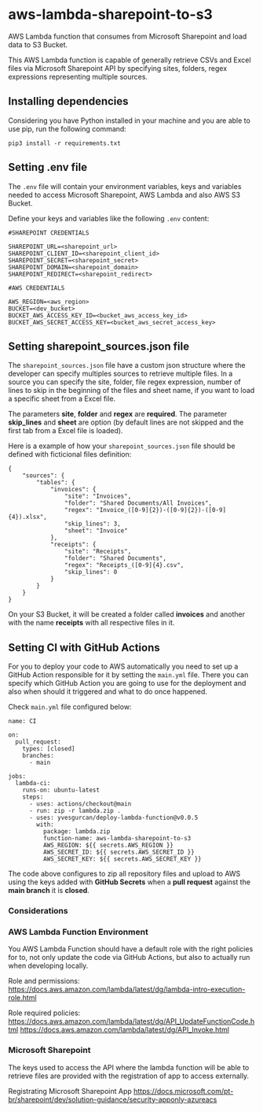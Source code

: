 # aws-lambda-sharepoint-to-s3
AWS Lambda function that consumes from Microsoft Sharepoint and load data to S3 Bucket. 

This AWS Lambda function is capable of generally retrieve CSVs and Excel files via Microsoft Sharepoint API by specifying sites, folders, regex expressions representing multiple sources.

## Installing dependencies
Considering you have Python installed in your machine and you are able to use pip, run the following command:

`pip3 install -r requirements.txt`


## Setting .env file

The `.env` file will contain your environment variables, keys and variables needed to access Microsoft Sharepoint, AWS Lambda and also AWS S3 Bucket.

Define your keys and variables like the following `.env` content: 
```
#SHAREPOINT CREDENTIALS

SHAREPOINT_URL=<sharepoint_url>
SHAREPOINT_CLIENT_ID=<sharepoint_client_id>
SHAREPOINT_SECRET=<sharepoint_secret>
SHAREPOINT_DOMAIN=<sharepoint_domain>
SHAREPOINT_REDIRECT=<sharepoint_redirect>

#AWS CREDENTIALS

AWS_REGION=<aws_region>
BUCKET=<dev_bucket>
BUCKET_AWS_ACCESS_KEY_ID=<bucket_aws_access_key_id>
BUCKET_AWS_SECRET_ACCESS_KEY=<bucket_aws_secret_access_key>
```

## Setting sharepoint_sources.json file

The `sharepoint_sources.json` file have a custom json structure where the developer can specify multiples sources to retrieve multiple files. In a source you can specify the site, folder, file regex expression, number of lines to skip in the beginning of the files and sheet name, if you want to load a specific sheet from a Excel file.

The parameters __site__, __folder__ and __regex__ are __required__. The parameter __skip_lines__ and __sheet__ are option (by default lines are not skipped and the first tab from a Excel file is loaded).

Here is a example of how your `sharepoint_sources.json` file should be defined with ficticional files definition:
```
{
    "sources": {
        "tables": {
            "invoices": {
                "site": "Invoices",
                "folder": "Shared Documents/All Invoices",
                "regex": "Invoice_([0-9]{2})-([0-9]{2})-([0-9]{4}).xlsx",
                "skip_lines": 3,
                "sheet": "Invoice" 
            },
            "receipts": {
                "site": "Receipts",
                "folder": "Shared Documents",
                "regex": "Receipts_([0-9]{4}.csv",
                "skip_lines": 0
            }
        }
    }
}
```

On your S3 Bucket, it will be created a folder called __invoices__ and another with the name __receipts__ with all respective files in it.

## Setting CI with GitHub Actions

For you to deploy your code to AWS automatically you need to set up a GitHub Action responsible for it by setting the `main.yml` file. There you can specify which GitHub Action you are going to use for the deployment and also when should it triggered and what to do once happened. 

Check `main.yml` file configured below: 

```
name: CI

on:
  pull_request:
    types: [closed]
    branches:
      - main

jobs:
  lambda-ci:
    runs-on: ubuntu-latest
    steps:
      - uses: actions/checkout@main
      - run: zip -r lambda.zip .
      - uses: yvesgurcan/deploy-lambda-function@v0.0.5
        with:
          package: lambda.zip
          function-name: aws-lambda-sharepoint-to-s3
          AWS_REGION: ${{ secrets.AWS_REGION }}
          AWS_SECRET_ID: ${{ secrets.AWS_SECRET_ID }}
          AWS_SECRET_KEY: ${{ secrets.AWS_SECRET_KEY }}
```

The code above configures to zip all repository files and upload to AWS using the keys added with __GitHub Secrets__ when a __pull request__ against the __main branch__ it is __closed__.

### Considerations

### AWS Lambda Function Environment
You AWS Lambda Function should have a default role with the right policies for to, not only update the code via GitHub Actions, but also to actually run when developing locally.

Role and permissions:
<https://docs.aws.amazon.com/lambda/latest/dg/lambda-intro-execution-role.html>

Role required policies:
<https://docs.aws.amazon.com/lambda/latest/dg/API_UpdateFunctionCode.html>
<https://docs.aws.amazon.com/lambda/latest/dg/API_Invoke.html>

### Microsoft Sharepoint
The keys used to access the API where the lambda function will be able to retrieve files are provided with the registration of app to access externally.

Registrating Microsoft Sharepoint App 
<https://docs.microsoft.com/pt-br/sharepoint/dev/solution-guidance/security-apponly-azureacs>
